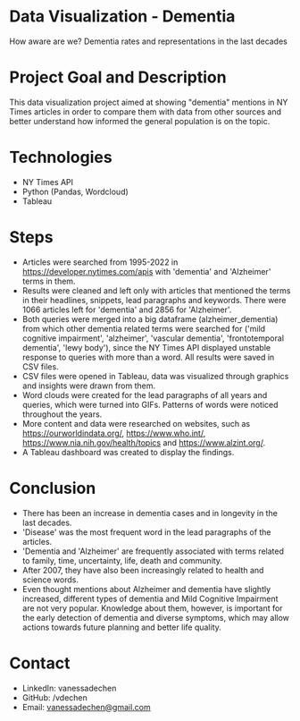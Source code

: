# Data Visualization - Dementia 
How aware are we? Dementia rates and representations in the last decades
 
# Project Goal and Description
This data visualization project aimed at showing "dementia" mentions in NY Times articles in order to compare them with data from other sources and better understand how informed the general population is on the topic. 

# Technologies 
- NY Times API
- Python (Pandas, Wordcloud)
- Tableau

# Steps
- Articles were searched from 1995-2022 in https://developer.nytimes.com/apis with 'dementia' and 'Alzheimer' terms in them. 
- Results were cleaned and left only with articles that mentioned the terms in their headlines, snippets, lead paragraphs and keywords. There were 1066 articles left for 'dementia' and 2856 for 'Alzheimer'. 
- Both queries were merged into a big dataframe (alzheimer_dementia) from which other dementia related terms were searched for ('mild cognitive impairment', 'alzheimer', 'vascular dementia', 'frontotemporal dementia', 'lewy body'), since the NY Times API displayed unstable response to queries with more than a word. All results were saved in CSV files. 
- CSV files were opened in Tableau, data was visualized through graphics and insights were drawn from them.    
- Word clouds were created for the lead paragraphs of all years and queries, which were turned into GIFs. Patterns of words were noticed throughout the years.
- More content and data were researched on websites, such as https://ourworldindata.org/, https://www.who.int/, https://www.nia.nih.gov/health/topics and https://www.alzint.org/.
- A Tableau dashboard was created to display the findings. 

# Conclusion
- There has been an increase in dementia cases and in longevity in the last decades.
- 'Disease' was the most frequent word in the lead paragraphs of the articles. 
- 'Dementia and 'Alzheimer' are frequently associated with terms related to family, time, uncertainty, life, death and community. 
- After 2007, they have also been increasingly related to health and science words. 
- Even thought mentions about Alzheimer and dementia have slightly increased, different types of dementia and Mild Cognitive Impairment are not very popular. Knowledge about them, however, is important for the early detection of dementia and diverse symptoms, which may allow actions towards future planning and better life quality.
  
# Contact
- LinkedIn: vanessadechen
- GitHub: /vdechen
- Email: vanessadechen@gmail.com
